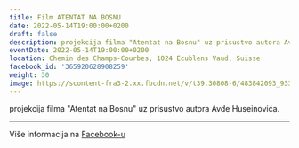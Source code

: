 ```yaml
---
title: Film ATENTAT NA BOSNU
date: 2022-05-14T19:00:00+0200
draft: false
description: projekcija filma "Atentat na Bosnu" uz prisustvo autora Avde Huseinovića.
eventDate: 2022-05-14T19:00:00+0200
location: Chemin des Champs-Courbes, 1024 Ecublens Vaud, Suisse
facebook_id: '365920628908259'
weight: 30
image: https://scontent-fra3-2.xx.fbcdn.net/v/t39.30808-6/483842093_9330013443761058_8599832410174975788_n.jpg?_nc_cat=104&ccb=1-7&_nc_sid=9e60e4&_nc_ohc=H8i8G4h4VGsQ7kNvwGN-jhm&_nc_oc=AdkKPCZcH9lWqUZMOSVHMOjbKbDvZN_bXdfVxdY6hmf-uuhY3aHyCtoBj0P5YP0hdrQ&_nc_zt=23&_nc_ht=scontent-fra3-2.xx&edm=ABTKTjYEAAAA&_nc_gid=vmtT_NMK9BCtzZtpVyBUbw&_nc_tpa=Q5bMBQFwJmW_ng_pUcxetX9Lxp4h_qxDCvigvUIjF4s7Atousixv6fAQrkbI5mzdWm_QeFHImxbbULdmuA&oh=00_AfeSjkb5Kg-dLtm4wZXBtRLKD83PzXVbtinKNgFfuBsjqw&oe=69074A53
---
```


projekcija filma "Atentat na Bosnu" uz prisustvo autora Avde Huseinovića.

---

Više informacija na [Facebook-u](https://facebook.com/events/365920628908259)